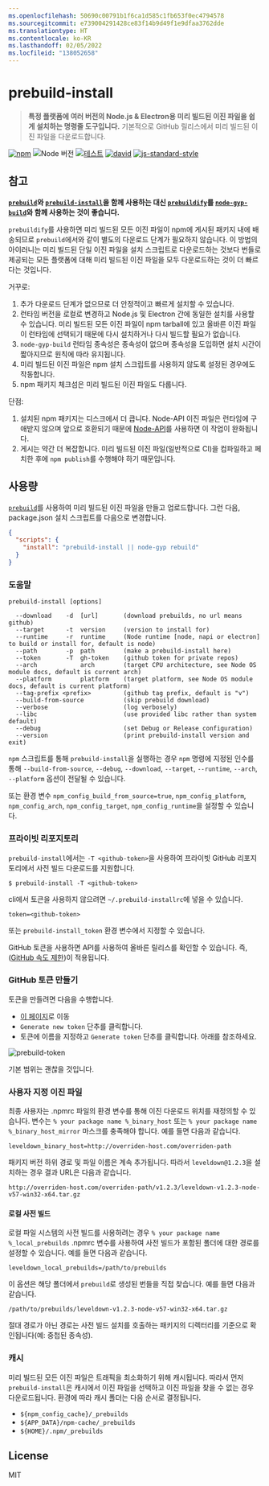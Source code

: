 ```yaml
---
ms.openlocfilehash: 50690c00791b1f6ca1d585c1fb653f0ec4794578
ms.sourcegitcommit: e739004291428ce83f14b9d49f1e9dfaa3762dde
ms.translationtype: HT
ms.contentlocale: ko-KR
ms.lasthandoff: 02/05/2022
ms.locfileid: "138052658"
---
```

# <a name="prebuild-install"></a>prebuild-install

> **특정 플랫폼에 여러 버전의 Node.js & Electron용 미리 빌드된 이진 파일을 쉽게 설치하는 명령줄 도구입니다.**
> 기본적으로 GitHub 릴리스에서 미리 빌드된 이진 파일을 다운로드합니다.

[![npm](https://img.shields.io/npm/v/prebuild-install.svg)](https://www.npmjs.com/package/prebuild-install)
![Node 버전](https://img.shields.io/node/v/prebuild-install.svg)
[![테스트](https://github.com/prebuild/prebuild-install/actions/workflows/test.yml/badge.svg)](https://github.com/prebuild/prebuild-install/actions/workflows/test.yml)
[![david](https://david-dm.org/prebuild/prebuild-install.svg)](https://david-dm.org/prebuild/prebuild-install)
[![js-standard-style](https://img.shields.io/badge/code%20style-standard-brightgreen.svg)](http://standardjs.com/)

## <a name="note"></a>참고

**[`prebuild`](https://github.com/prebuild/prebuild)와 [`prebuild-install`](https://github.com/prebuild/prebuild-install)을 함께 사용하는 대신 [`prebuildify`](https://github.com/prebuild/prebuildify)를 [`node-gyp-build`](https://github.com/prebuild/node-gyp-build)와 함께 사용하는 것이 좋습니다.**

`prebuildify`를 사용하면 미리 빌드된 모든 이진 파일이 npm에 게시된 패키지 내에 배송되므로 `prebuild`에서와 같이 별도의 다운로드 단계가 필요하지 않습니다. 이 방법의 아이러니는 미리 빌드된 단일 이진 파일을 설치 스크립트로 다운로드하는 것보다 번들로 제공되는 모든 플랫폼에 대해 미리 빌드된 이진 파일을 모두 다운로드하는 것이 더 빠르다는 것입니다.

거꾸로:

1. 추가 다운로드 단계가 없으므로 더 안정적이고 빠르게 설치할 수 있습니다.
2. 런타임 버전을 로컬로 변경하고 Node.js 및 Electron 간에 동일한 설치를 사용할 수 있습니다. 미리 빌드된 모든 이진 파일이 npm tarball에 있고 올바른 이진 파일이 런타임에 선택되기 때문에 다시 설치하거나 다시 빌드할 필요가 없습니다.
3. `node-gyp-build` 런타임 종속성은 종속성이 없으며 종속성을 도입하면 설치 시간이 짧아지므로 원칙에 따라 유지됩니다.
4. 미리 빌드된 이진 파일은 npm 설치 스크립트를 사용하지 않도록 설정된 경우에도 작동합니다.
5. npm 패키지 체크섬은 미리 빌드된 이진 파일도 다룹니다.

단점:

1. 설치된 npm 패키지는 디스크에서 더 큽니다. Node-API 이진 파일은 런타임에 구애받지 않으며 앞으로 호환되기 때문에 [Node-API](https://nodejs.org/api/n-api.html)를 사용하면 이 작업이 완화됩니다.
2. 게시는 약간 더 복잡합니다. 미리 빌드된 이진 파일(일반적으로 CI)을 컴파일하고 페치한 후에 `npm publish`를 수행해야 하기 때문입니다.

## <a name="usage"></a>사용량

[`prebuild`](https://github.com/prebuild/prebuild)를 사용하여 미리 빌드된 이진 파일을 만들고 업로드합니다. 그런 다음, package.json 설치 스크립트를 다음으로 변경합니다.

```json
{
  "scripts": {
    "install": "prebuild-install || node-gyp rebuild"
  }
}
```

### <a name="help"></a>도움말

```
prebuild-install [options]

  --download    -d  [url]       (download prebuilds, no url means github)
  --target      -t  version     (version to install for)
  --runtime     -r  runtime     (Node runtime [node, napi or electron] to build or install for, default is node)
  --path        -p  path        (make a prebuild-install here)
  --token       -T  gh-token    (github token for private repos)
  --arch            arch        (target CPU architecture, see Node OS module docs, default is current arch)
  --platform        platform    (target platform, see Node OS module docs, default is current platform)
  --tag-prefix <prefix>         (github tag prefix, default is "v")
  --build-from-source           (skip prebuild download)
  --verbose                     (log verbosely)
  --libc                        (use provided libc rather than system default)
  --debug                       (set Debug or Release configuration)
  --version                     (print prebuild-install version and exit)
```

`npm` 스크립트를 통해 `prebuild-install`을 실행하는 경우 `npm` 명령에 지정된 인수를 통해 `--build-from-source`, `--debug`, `--download`, `--target`, `--runtime`, `--arch`, `--platform` 옵션이 전달될 수 있습니다.

또는 환경 변수 `npm_config_build_from_source=true`, `npm_config_platform`, `npm_config_arch`, `npm_config_target`, `npm_config_runtime`을 설정할 수 있습니다.

### <a name="private-repositories"></a>프라이빗 리포지토리

`prebuild-install`에서는 `-T <github-token>`을 사용하여 프라이빗 GitHub 리포지토리에서 사전 빌드 다운로드를 지원합니다.

```
$ prebuild-install -T <github-token>
```

cli에서 토큰을 사용하지 않으려면 `~/.prebuild-installrc`에 넣을 수 있습니다.

```
token=<github-token>
```

또는 `prebuild-install_token` 환경 변수에서 지정할 수 있습니다.

GitHub 토큰을 사용하면 API를 사용하여 올바른 릴리스를 확인할 수 있습니다. 즉, ([GitHub 속도 제한](https://developer.github.com/v3/rate_limit/))이 적용됩니다.

### <a name="create-github-token"></a>GitHub 토큰 만들기

토큰을 만들려면 다음을 수행합니다.

- [이 페이지](https://github.com/settings/tokens)로 이동
- `Generate new token` 단추를 클릭합니다.
- 토큰에 이름을 지정하고 `Generate token` 단추를 클릭합니다. 아래를 참조하세요.

![prebuild-token](https://cloud.githubusercontent.com/assets/13285808/20844584/d0b85268-b8c0-11e6-8b08-2b19522165a9.png)

기본 범위는 괜찮을 것입니다.

### <a name="custom-binaries"></a>사용자 지정 이진 파일

최종 사용자는 .npmrc 파일의 환경 변수를 통해 이진 다운로드 위치를 재정의할 수 있습니다.
변수는 `% your package name %_binary_host` 또는 `% your package name %_binary_host_mirror` 마스크를 충족해야 합니다. 예를 들면 다음과 같습니다.

```
leveldown_binary_host=http://overriden-host.com/overriden-path
```

패키지 버전 하위 경로 및 파일 이름은 계속 추가됩니다.
따라서 `leveldown@1.2.3`을 설치하는 경우 결과 URL은 다음과 같습니다.

```
http://overriden-host.com/overriden-path/v1.2.3/leveldown-v1.2.3-node-v57-win32-x64.tar.gz
```

#### <a name="local-prebuilds"></a>로컬 사전 빌드

로컬 파일 시스템의 사전 빌드를 사용하려는 경우 `% your package name %_local_prebuilds` .npmrc 변수를 사용하여 사전 빌드가 포함된 폴더에 대한 경로를 설정할 수 있습니다. 예를 들면 다음과 같습니다.

```
leveldown_local_prebuilds=/path/to/prebuilds
```

이 옵션은 해당 폴더에서 `prebuild`로 생성된 번들을 직접 찾습니다. 예를 들면 다음과 같습니다.

```
/path/to/prebuilds/leveldown-v1.2.3-node-v57-win32-x64.tar.gz
```

절대 경로가 아닌 경로는 사전 빌드 설치를 호출하는 패키지의 디렉터리를 기준으로 확인됩니다(예: 중첩된 종속성).

### <a name="cache"></a>캐시

미리 빌드된 모든 이진 파일은 트래픽을 최소화하기 위해 캐시됩니다. 따라서 먼저 `prebuild-install`은 캐시에서 이진 파일을 선택하고 이진 파일을 찾을 수 없는 경우 다운로드됩니다. 환경에 따라 캐시 폴더는 다음 순서로 결정됩니다.

- `${npm_config_cache}/_prebuilds`
- `${APP_DATA}/npm-cache/_prebuilds`
- `${HOME}/.npm/_prebuilds`

## <a name="license"></a>License

MIT

